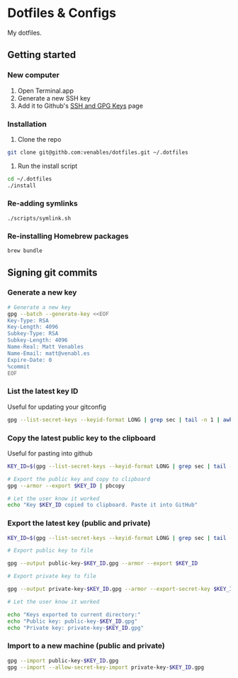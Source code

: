 # Dotfiles & Configs

My dotfiles.

## Getting started

### New computer

1. Open Terminal.app
1. Generate a new SSH key
1. Add it to Github's [SSH and GPG Keys](https://github.com/settings/keys) page

### Installation

1. Clone the repo

```sh
git clone git@githb.com:venables/dotfiles.git ~/.dotfiles
```

1. Run the install script

```sh
cd ~/.dotfiles
./install
```

### Re-adding symlinks

```
./scripts/symlink.sh
```

### Re-installing Homebrew packages

```
brew bundle
```

## Signing git commits

### Generate a new key

```sh
# Generate a new key
gpg --batch --generate-key <<EOF
Key-Type: RSA
Key-Length: 4096
Subkey-Type: RSA
Subkey-Length: 4096
Name-Real: Matt Venables
Name-Email: matt@venabl.es
Expire-Date: 0
%commit
EOF
```

### List the latest key ID

Useful for updating your gitconfig

```sh
gpg --list-secret-keys --keyid-format LONG | grep sec | tail -n 1 | awk '{print $2}' | cut -d'/' -f2
```

### Copy the latest public key to the clipboard

Useful for pasting into github

```sh
KEY_ID=$(gpg --list-secret-keys --keyid-format LONG | grep sec | tail -n 1 | awk '{print $2}' | cut -d'/' -f2)

# Export the public key and copy to clipboard
gpg --armor --export $KEY_ID | pbcopy

# Let the user know it worked
echo "Key $KEY_ID copied to clipboard. Paste it into GitHub"
```

### Export the latest key (public and private)

```sh
KEY_ID=$(gpg --list-secret-keys --keyid-format LONG | grep sec | tail -n 1 | awk '{print $2}' | cut -d'/' -f2)

# Export public key to file

gpg --output public-key-$KEY_ID.gpg --armor --export $KEY_ID

# Export private key to file

gpg --output private-key-$KEY_ID.gpg --armor --export-secret-key $KEY_ID

# Let the user know it worked

echo "Keys exported to current directory:"
echo "Public key: public-key-$KEY_ID.gpg"
echo "Private key: private-key-$KEY_ID.gpg"
```

### Import to a new machine (public and private)

```sh
gpg --import public-key-$KEY_ID.gpg
gpg --import --allow-secret-key-import private-key-$KEY_ID.gpg
```

